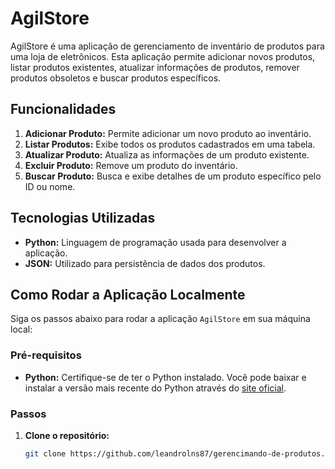 # AgilStore

AgilStore é uma aplicação de gerenciamento de inventário de produtos para uma loja de eletrônicos. Esta aplicação permite adicionar novos produtos, listar produtos existentes, atualizar informações de produtos, remover produtos obsoletos e buscar produtos específicos.

## Funcionalidades

1. **Adicionar Produto:** Permite adicionar um novo produto ao inventário.
2. **Listar Produtos:** Exibe todos os produtos cadastrados em uma tabela.
3. **Atualizar Produto:** Atualiza as informações de um produto existente.
4. **Excluir Produto:** Remove um produto do inventário.
5. **Buscar Produto:** Busca e exibe detalhes de um produto específico pelo ID ou nome.

## Tecnologias Utilizadas

- **Python:** Linguagem de programação usada para desenvolver a aplicação.
- **JSON:** Utilizado para persistência de dados dos produtos.

## Como Rodar a Aplicação Localmente

Siga os passos abaixo para rodar a aplicação `AgilStore` em sua máquina local:

### Pré-requisitos

- **Python:** Certifique-se de ter o Python instalado. Você pode baixar e instalar a versão mais recente do Python através do [site oficial](https://www.python.org/downloads/).

### Passos

1. **Clone o repositório:**
   ```sh
   git clone https://github.com/leandrolns87/gerencimando-de-produtos.git